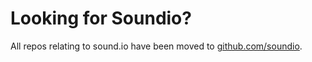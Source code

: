 # Looking for Soundio?

All repos relating to sound.io have been moved to <a href="http://github.com/soundio/">github.com/soundio</a>.
